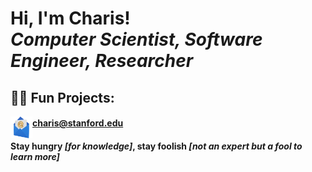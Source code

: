 <h1>Hi, I'm Charis!<br/>
    <i>Computer Scientist, Software Engineer, Researcher</i>
</h1>


<h2>👨‍💻 Fun Projects:</h2>

<img align="left" alt="Charis Charitsis | E-mail" width="35px" src="https://github.com/c-h-a-r-i-s/c-h-a-r-i-s/blob/main/email.png"/><h4>charis@stanford.edu</h4>

<h4>Stay hungry <i>[for knowledge]</i>, stay foolish <i>[not an expert but a fool to learn more]</i></h4>
